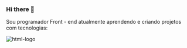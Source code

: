 ### Hi there 👋

Sou programador Front - end atualmente aprendendo e criando projetos com tecnologias:

<img src="https://img.shields.io/badge/HTML-239120?style=for-the-badge&logo=html5&logoColor=white" alt="html-logo" />
